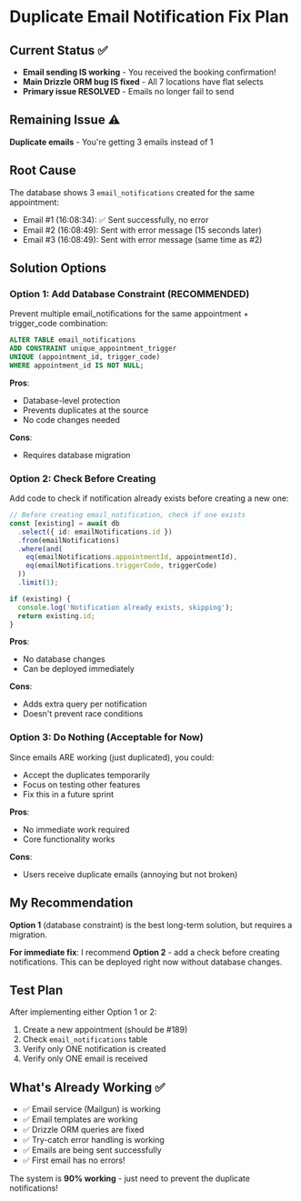 # Duplicate Email Notification Fix Plan

## Current Status ✅
- **Email sending IS working** - You received the booking confirmation!
- **Main Drizzle ORM bug IS fixed** - All 7 locations have flat selects
- **Primary issue RESOLVED** - Emails no longer fail to send

## Remaining Issue ⚠️
**Duplicate emails** - You're getting 3 emails instead of 1

## Root Cause
The database shows 3 `email_notifications` created for the same appointment:
- Email #1 (16:08:34): ✅ Sent successfully, no error
- Email #2 (16:08:49): Sent with error message (15 seconds later)
- Email #3 (16:08:49): Sent with error message (same time as #2)

## Solution Options

### Option 1: Add Database Constraint (RECOMMENDED)
Prevent multiple email_notifications for the same appointment + trigger_code combination:

```sql
ALTER TABLE email_notifications
ADD CONSTRAINT unique_appointment_trigger
UNIQUE (appointment_id, trigger_code)
WHERE appointment_id IS NOT NULL;
```

**Pros**:
- Database-level protection
- Prevents duplicates at the source
- No code changes needed

**Cons**:
- Requires database migration

### Option 2: Check Before Creating
Add code to check if notification already exists before creating a new one:

```typescript
// Before creating email_notification, check if one exists
const [existing] = await db
  .select({ id: emailNotifications.id })
  .from(emailNotifications)
  .where(and(
    eq(emailNotifications.appointmentId, appointmentId),
    eq(emailNotifications.triggerCode, triggerCode)
  ))
  .limit(1);

if (existing) {
  console.log('Notification already exists, skipping');
  return existing.id;
}
```

**Pros**:
- No database changes
- Can be deployed immediately

**Cons**:
- Adds extra query per notification
- Doesn't prevent race conditions

### Option 3: Do Nothing (Acceptable for Now)
Since emails ARE working (just duplicated), you could:
- Accept the duplicates temporarily
- Focus on testing other features
- Fix this in a future sprint

**Pros**:
- No immediate work required
- Core functionality works

**Cons**:
- Users receive duplicate emails (annoying but not broken)

## My Recommendation

**Option 1** (database constraint) is the best long-term solution, but requires a migration.

**For immediate fix**: I recommend **Option 2** - add a check before creating notifications. This can be deployed right now without database changes.

## Test Plan

After implementing either Option 1 or 2:
1. Create a new appointment (should be #189)
2. Check `email_notifications` table
3. Verify only ONE notification is created
4. Verify only ONE email is received

## What's Already Working ✅

- ✅ Email service (Mailgun) is working
- ✅ Email templates are working
- ✅ Drizzle ORM queries are fixed
- ✅ Try-catch error handling is working
- ✅ Emails are being sent successfully
- ✅ First email has no errors!

The system is **90% working** - just need to prevent the duplicate notifications!
